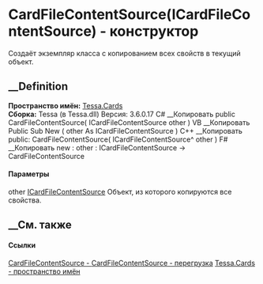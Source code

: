 # CardFileContentSource(ICardFileContentSource) - конструктор
Создаёт экземпляр класса с копированием всех свойств в текущий объект.
## __Definition
 **Пространство имён:** [Tessa.Cards](N_Tessa_Cards.htm)  
 **Сборка:** Tessa (в Tessa.dll) Версия: 3.6.0.17
C# __Копировать
     public CardFileContentSource(
    	ICardFileContentSource other
    )
VB __Копировать
     Public Sub New ( 
    	other As ICardFileContentSource
    )
C++ __Копировать
     public:
    CardFileContentSource(
    	ICardFileContentSource^ other
    )
F# __Копировать
     new : 
            other : ICardFileContentSource -> CardFileContentSource
#### Параметры
other [ICardFileContentSource](T_Tessa_Cards_ICardFileContentSource.htm)
    Объект, из которого копируются все свойства.
##  __См. также
#### Ссылки
[CardFileContentSource - ](T_Tessa_Cards_CardFileContentSource.htm)
[CardFileContentSource -
перегрузка](Overload_Tessa_Cards_CardFileContentSource__ctor.htm)
[Tessa.Cards - пространство имён](N_Tessa_Cards.htm)
